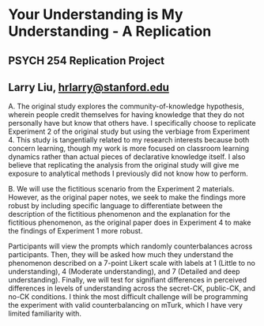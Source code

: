 # Your Understanding is My Understanding - A Replication
## PSYCH 254 Replication Project
## Larry Liu, hrlarry@stanford.edu
A. The original study explores the community-of-knowledge hypothesis, wherein people credit themselves for having knowledge that they do not personally have but know that others have. I specifically choose to replicate Experiment 2 of the original study but using the verbiage from Experiment 4. This study is tangentially related to my research interests because both concern learning, though my work is more focused on classroom learning dynamics rather than actual pieces of declarative knowledge itself. I also believe that replicating the analysis from the original study will give me exposure to analytical methods I previously did not know how to perform.

B. We will use the fictitious scenario from the Experiment 2 materials. However, as the original paper notes, we seek to make the findings more robust by including specific language to differentiate between the description of the fictitious phenomenon and the explanation for the fictitious phenomenon, as the original paper does in Experiment 4 to make the findings of Experiment 1 more robust.

Participants will view the prompts which randomly counterbalances across participants. Then, they will be asked how much they understand the phenomenon described on a 7-point Likert scale with labels at 1 (Little to no understanding), 4 (Moderate understanding), and 7 (Detailed and deep understanding). Finally, we will test for signifiant differences in perceived differences in levels of understanding across the secret-CK, public-CK, and no-CK conditions. I think the most difficult challenge will be programming the experiment with valid counterbalancing on mTurk, which I have very limited familiarity with.
